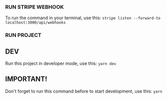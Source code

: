 ### RUN STRIPE WEBHOOK
To run the command in your terminal, use this:
`stripe listen --forward-to localhost:3000/api/webhooks`

### RUN PROJECT

## DEV
Run this project in developer mode, use this:
`yarn dev`

## IMPORTANT!
Don't forget to run this command before to start development, use this:
`yarn`
